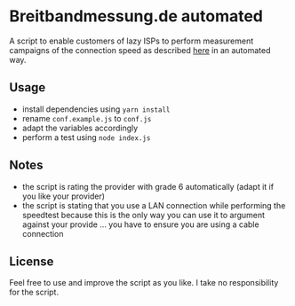 # Breitbandmessung.de automated

A script to enable customers of lazy ISPs to perform measurement campaigns of the connection speed as described [here](https://www.bundesnetzagentur.de/DE/Sachgebiete/Telekommunikation/Verbraucher/Breitbandmessung/Breitbandmessung-node.html) in an automated way.

## Usage

-   install dependencies using `yarn install`
-   rename `conf.example.js` to `conf.js`
-   adapt the variables accordingly
-   perform a test using `node index.js`

## Notes

-   the script is rating the provider with grade 6 automatically (adapt it if you like your provider)
-   the script is stating that you use a LAN connection while performing the speedtest because this is the only way you can use it to argument against your provide ... you have to ensure you are using a cable connection

## License

Feel free to use and improve the script as you like. I take no responsibility for the script.

